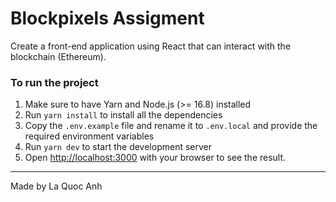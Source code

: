 # Blockpixels Assigment

Create a front-end application using React that can interact with the blockchain (Ethereum).

### To run the project

1. Make sure to have Yarn and Node.js (>= 16.8) installed
2. Run `yarn install` to install all the dependencies
3. Copy the `.env.example` file and rename it to `.env.local` and provide the required environment variables
4. Run `yarn dev` to start the development server
5. Open [http://localhost:3000](http://localhost:3000) with your browser to see the result.

---

Made by La Quoc Anh
